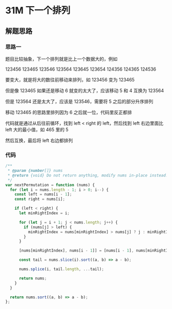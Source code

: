 # 31M 下一个排列

## 解题思路

### 思路一

题目比较抽象，下一个排列就是比上一个数据大的，例如

123456
123465
123546
123564
123645
123654
124356
124365
124536

要变大，就是将大的数往前移动来排列，如 123456 变为 123465

但是像 123465 如果还是移动 6 就变的太大了，应该移动 5 和 4 互换为 123564

但是 123564 还是太大了，应该是 123546，需要将 5 之后的部分升序排列

移动 123465 的思路里排列因为 6 之后就一位，代码里反正都排

代码就是通过从后往前循环，找到 left < right 的 left，然后找到 left 右边里面比 left 大的最小值，如 465 里的 5

然后互换，最后将 left 右边都排列

### 代码

```js
/**
 * @param {number[]} nums
 * @return {void} Do not return anything, modify nums in-place instead.
 */
var nextPermutation = function (nums) {
  for (let i = nums.length - 1; i > 0; i--) {
    const left = nums[i - 1];
    const right = nums[i];

    if (left < right) {
      let minRightIndex = i;

      for (let j = i + 1; j < nums.length; j++) {
        if (nums[j] > left) {
          minRightIndex = nums[minRightIndex] > nums[j] ? j : minRightIndex;
        }
      }

      [nums[minRightIndex], nums[i - 1]] = [nums[i - 1], nums[minRightIndex]];

      const tail = nums.slice(i).sort((a, b) => a - b);

      nums.splice(i, tail.length, ...tail);

      return nums;
    }
  }

  return nums.sort((a, b) => a - b);
};
```

